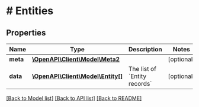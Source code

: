 # # Entities

## Properties

Name | Type | Description | Notes
------------ | ------------- | ------------- | -------------
**meta** | [**\OpenAPI\Client\Model\Meta2**](Meta2.md) |  | [optional]
**data** | [**\OpenAPI\Client\Model\Entity[]**](Entity.md) | The list of &#x60;Entity records&#x60; | [optional]

[[Back to Model list]](../../README.md#models) [[Back to API list]](../../README.md#endpoints) [[Back to README]](../../README.md)
